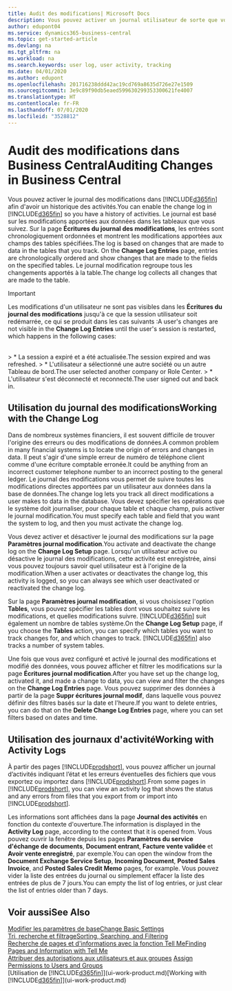```yaml
---
title: Audit des modifications| Microsoft Docs
description: Vous pouvez activer un journal utilisateur de sorte que vous avez un historique de toutes les modifications apportées aux données dans les tables suivies. Vous pouvez également suivre les activités avec certains types de journaux d'activité.
author: edupont04
ms.service: dynamics365-business-central
ms.topic: get-started-article
ms.devlang: na
ms.tgt_pltfrm: na
ms.workload: na
ms.search.keywords: user log, user activity, tracking
ms.date: 04/01/2020
ms.author: edupont
ms.openlocfilehash: 201716238ddd42ac19cd769a8635d726e27e1509
ms.sourcegitcommit: 3e9c89f90db5eaed599630299353300621fe4007
ms.translationtype: HT
ms.contentlocale: fr-FR
ms.lasthandoff: 07/01/2020
ms.locfileid: "3528812"
---
```

# <a name="auditing-changes-in-business-central"></a><span data-ttu-id="778bd-104">Audit des modifications dans Business Central</span><span class="sxs-lookup"><span data-stu-id="778bd-104">Auditing Changes in Business Central</span></span>

<span data-ttu-id="778bd-105">Vous pouvez activer le journal des modifications dans [!INCLUDE[d365fin](includes/d365fin_md.md)] afin d'avoir un historique des activités.</span><span class="sxs-lookup"><span data-stu-id="778bd-105">You can enable the change log in [!INCLUDE[d365fin](includes/d365fin_md.md)] so you have a history of activities.</span></span> <span data-ttu-id="778bd-106">Le journal est basé sur les modifications apportées aux données dans les tableaux que vous suivez. Sur la page **Écritures du journal des modifications**, les entrées sont chronologiquement ordonnées et montrent les modifications apportées aux champs des tables spécifiées.</span><span class="sxs-lookup"><span data-stu-id="778bd-106">The log is based on changes that are made to data in the tables that you track. On the **Change Log Entries** page, entries are chronologically ordered and show changes that are made to the fields on the specified tables.</span></span> <span data-ttu-id="778bd-107">Le journal modification regroupe tous les changements apportés à la table.</span><span class="sxs-lookup"><span data-stu-id="778bd-107">The change log collects all changes that are made to the table.</span></span>

> [!Important]
> <span data-ttu-id="778bd-108">Les modifications d'un utilisateur ne sont pas visibles dans les **Écritures du journal des modifications** jusqu'à ce que la session utilisateur soit redémarrée, ce qui se produit dans les cas suivants :</span><span class="sxs-lookup"><span data-stu-id="778bd-108">A user's changes are not visible in the **Change Log Entries** until the user's session is restarted, which happens in the following cases:</span></span>
<br />
> * <span data-ttu-id="778bd-109">La session a expiré et a été actualisée.</span><span class="sxs-lookup"><span data-stu-id="778bd-109">The session expired and was refreshed.</span></span>
> * <span data-ttu-id="778bd-110">L'utilisateur a sélectionné une autre société ou un autre Tableau de bord.</span><span class="sxs-lookup"><span data-stu-id="778bd-110">The user selected another company or Role Center.</span></span>
> * <span data-ttu-id="778bd-111">L'utilisateur s'est déconnecté et reconnecté.</span><span class="sxs-lookup"><span data-stu-id="778bd-111">The user signed out and back in.</span></span>

## <a name="working-with-the-change-log"></a><span data-ttu-id="778bd-112">Utilisation du journal des modifications</span><span class="sxs-lookup"><span data-stu-id="778bd-112">Working with the Change Log</span></span>

<span data-ttu-id="778bd-113">Dans de nombreux systèmes financiers, il est souvent difficile de trouver l'origine des erreurs ou des modifications de données.</span><span class="sxs-lookup"><span data-stu-id="778bd-113">A common problem in many financial systems is to locate the origin of errors and changes in data.</span></span> <span data-ttu-id="778bd-114">Il peut s'agir d'une simple erreur de numéro de téléphone client comme d'une écriture comptable erronée.</span><span class="sxs-lookup"><span data-stu-id="778bd-114">It could be anything from an incorrect customer telephone number to an incorrect posting to the general ledger.</span></span> <span data-ttu-id="778bd-115">Le journal des modifications vous permet de suivre toutes les modifications directes apportées par un utilisateur aux données dans la base de données.</span><span class="sxs-lookup"><span data-stu-id="778bd-115">The change log lets you track all direct modifications a user makes to data in the database.</span></span> <span data-ttu-id="778bd-116">Vous devez spécifier les opérations que le système doit journaliser, pour chaque table et chaque champ, puis activer le journal modification.</span><span class="sxs-lookup"><span data-stu-id="778bd-116">You must specify each table and field that you want the system to log, and then you must activate the change log.</span></span>  

<span data-ttu-id="778bd-117">Vous devez activer et désactiver le journal des modifications sur la page **Paramètres journal modification**.</span><span class="sxs-lookup"><span data-stu-id="778bd-117">You activate and deactivate the change log on the **Change Log Setup** page.</span></span> <span data-ttu-id="778bd-118">Lorsqu'un utilisateur active ou désactive le journal des modifications, cette activité est enregistrée, ainsi vous pouvez toujours savoir quel utilisateur est à l'origine de la modification.</span><span class="sxs-lookup"><span data-stu-id="778bd-118">When a user activates or deactivates the change log, this activity is logged, so you can always see which user deactivated or reactivated the change log.</span></span>

<span data-ttu-id="778bd-119">Sur la page **Paramètres journal modification**, si vous choisissez l'option **Tables**, vous pouvez spécifier les tables dont vous souhaitez suivre les modifications, et quelles modifications suivre. [!INCLUDE[d365fin](includes/d365fin_md.md)] suit également un nombre de tables système.</span><span class="sxs-lookup"><span data-stu-id="778bd-119">On the **Change Log Setup** page, if you choose the **Tables** action, you can specify which tables you want to track changes for, and which changes to track. [!INCLUDE[d365fin](includes/d365fin_md.md)] also tracks a number of system tables.</span></span>

<span data-ttu-id="778bd-120">Une fois que vous avez configuré et activé le journal des modifications et modifié des données, vous pouvez afficher et filtrer les modifications sur la page **Écritures journal modification**.</span><span class="sxs-lookup"><span data-stu-id="778bd-120">After you have set up the change log, activated it, and made a change to data, you can view and filter the changes on the **Change Log Entries** page.</span></span> <span data-ttu-id="778bd-121">Vous pouvez supprimer des données à partir de la page **Suppr écritures journal modif**, dans laquelle vous pouvez définir des filtres basés sur la date et l'heure.</span><span class="sxs-lookup"><span data-stu-id="778bd-121">If you want to delete entries, you can do that on the **Delete Change Log Entries** page, where you can set filters based on dates and time.</span></span>  

## <a name="working-with-activity-logs"></a><span data-ttu-id="778bd-122">Utilisation des journaux d'activité</span><span class="sxs-lookup"><span data-stu-id="778bd-122">Working with Activity Logs</span></span>

<span data-ttu-id="778bd-123">À partir des pages [!INCLUDE[prodshort](includes/prodshort.md)], vous pouvez afficher un journal d’activités indiquant l’état et les erreurs éventuelles des fichiers que vous exportez ou importez dans [!INCLUDE[prodshort](includes/prodshort.md)].</span><span class="sxs-lookup"><span data-stu-id="778bd-123">From some pages in [!INCLUDE[prodshort](includes/prodshort.md)], you can view an activity log that shows the status and any errors from files that you export from or import into [!INCLUDE[prodshort](includes/prodshort.md)].</span></span>  

<span data-ttu-id="778bd-124">Les informations sont affichées dans la page **Journal des activités** en fonction du contexte d'ouverture.</span><span class="sxs-lookup"><span data-stu-id="778bd-124">The information is displayed in the **Activity Log** page, according to the context that it is opened from.</span></span> <span data-ttu-id="778bd-125">Vous pouvez ouvrir la fenêtre depuis les pages **Paramètres du service d'échange de documents**, **Document entrant**, **Facture vente validée** et **Avoir vente enregistré**, par exemple.</span><span class="sxs-lookup"><span data-stu-id="778bd-125">You can open the window from the **Document Exchange Service Setup**, **Incoming Document**, **Posted Sales Invoice**, and **Posted Sales Credit Memo** pages, for example.</span></span> <span data-ttu-id="778bd-126">Vous pouvez vider la liste des entrées du journal ou simplement effacer la liste des entrées de plus de 7 jours.</span><span class="sxs-lookup"><span data-stu-id="778bd-126">You can empty the list of log entries, or just clear the list of entries older than 7 days.</span></span>  

## <a name="see-also"></a><span data-ttu-id="778bd-127">Voir aussi</span><span class="sxs-lookup"><span data-stu-id="778bd-127">See Also</span></span>
[<span data-ttu-id="778bd-128">Modifier les paramètres de base</span><span class="sxs-lookup"><span data-stu-id="778bd-128">Change Basic Settings</span></span>](ui-change-basic-settings.md)  
[<span data-ttu-id="778bd-129">Tri, recherche et filtrage</span><span class="sxs-lookup"><span data-stu-id="778bd-129">Sorting, Searching, and Filtering</span></span>](ui-enter-criteria-filters.md)  
[<span data-ttu-id="778bd-130">Recherche de pages et d'informations avec la fonction Tell Me</span><span class="sxs-lookup"><span data-stu-id="778bd-130">Finding Pages and Information with Tell Me</span></span>](ui-search.md)  
<span data-ttu-id="778bd-131">[Attribuer des autorisations aux utilisateurs et aux groupes](ui-define-granular-permissions.md)  </span><span class="sxs-lookup"><span data-stu-id="778bd-131">[Assign Permissions to Users and Groups](ui-define-granular-permissions.md)  </span></span>  
<span data-ttu-id="778bd-132">[Utilisation de [!INCLUDE[d365fin](includes/d365fin_md.md)]](ui-work-product.md)</span><span class="sxs-lookup"><span data-stu-id="778bd-132">[Working with [!INCLUDE[d365fin](includes/d365fin_md.md)]](ui-work-product.md)</span></span>  
